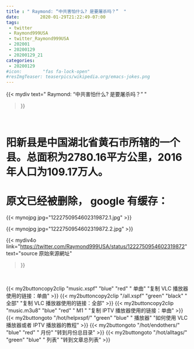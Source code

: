 ```yaml
---
title : " Raymond: “中共害怕什么? 是要屠杀吗？”  "
date:        2020-01-29T21:22:49-07:00
tags:
 - twitter
 - Raymond999USA
 - twitter_Raymond999USA
 - 202001
 - 20200129
 - 20200129_21
categories:
 - 20200129
#icon:        "fas fa-lock-open"
#resImgTeaser: teaserpics/wikipedia.org/emacs-jokes.png
---
```


{{< mydiv text=" Raymond: “中共害怕什么? 是要屠杀吗？”  "
>}}
<br>
<h1>
阳新县是中国湖北省黄石市所辖的一个县。总面积为2780.16平方公里，2016年人口为109.17万人。
</h1>


<h1> 原文已经被删除， google 有缓存： </h1>
 {{< mynojpg jpg="1222750954602319872.1.jpg" >}}<br> 

 {{< mynojpg jpg="1222750954602319872.2.jpg" >}}<br> 



{{< mydiv4o link="https://twitter.com/Raymond999USA/status/1222750954602319872"
text="source 原始來源網址"
>}}


<br>

{{< my2buttoncopy2clip "music.xspf"        "blue"   "red"    " 单曲"  "复制 VLC 播放器使用的链接：单曲" >}} {{< my2buttoncopy2clip "/all.xspf"         "green"  "black"  " 全部"  "复制 VLC 播放器使用的链接：全部" >}} {{< my2buttoncopy2clip "music.m3u8"        "blue"   "red"    " M1 "    "复制 IPTV 播放器使用的链接：单曲" >}} {{< my2buttongoto      "/hot/helpxspf/"    "green"  "blue"   " 播放器" "如何使用 VLC 播放器或者 IPTV 播放器的教程" >}} {{< my2buttongoto      "/hot/endothers/"   "blue"   "red"    " 月份"   "转到月份总目录" >}} {{< my2buttongoto      "/hot/alltags/"     "green"  "blue"   " 列表"   "转到文章总列表" >}} 
